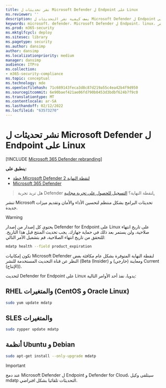 ```yaml
---
title: نشر تحديثات ل Microsoft Defender ل Endpoint على Linux
ms.reviewer: ''
description: يصف كيفية نشر التحديثات ل Microsoft Defender ل Endpoint على Linux في بيئات المؤسسات.
keywords: microsoft، defender، Microsoft Defender ل Endpoint، linux، التحديثات، النشر
ms.prod: m365-security
ms.mktglfcycl: deploy
ms.sitesec: library
ms.pagetype: security
ms.author: dansimp
author: dansimp
ms.localizationpriority: medium
manager: dansimp
audience: ITPro
ms.collection:
- m365-security-compliance
ms.topic: conceptual
ms.technology: mde
ms.openlocfilehash: 71c689143feca3d8c87d219a55c4ea42b4f9d950
ms.sourcegitcommit: 6e90baef421ae06fd790b0453d3bdbf624b7f9c0
ms.translationtype: MT
ms.contentlocale: ar-SA
ms.lasthandoff: 02/12/2022
ms.locfileid: "63573270"
---
```

# <a name="deploy-updates-for-microsoft-defender-for-endpoint-on-linux"></a>نشر تحديثات ل Microsoft Defender ل Endpoint على Linux

[!INCLUDE [Microsoft 365 Defender rebranding](../../includes/microsoft-defender.md)]


**ينطبق على:**
- [خطة Microsoft Defender لنقطة النهاية 2](https://go.microsoft.com/fwlink/p/?linkid=2154037)
- [Microsoft 365 Defender](https://go.microsoft.com/fwlink/?linkid=2118804)

> هل تريد تجربة Defender لنقطة النهاية؟ [التسجيل للحصول على تجربة مجانية.](https://signup.microsoft.com/create-account/signup?products=7f379fee-c4f9-4278-b0a1-e4c8c2fcdf7e&ru=https://aka.ms/MDEp2OpenTrial?ocid=docs-wdatp-investigateip-abovefoldlink)

تنشر Microsoft تحديثات البرامج بشكل منتظم لتحسين الأداء والأمان وتقديم ميزات جديدة.

> [!WARNING]
> يحتوي كل إصدار من إصدار Defender for Endpoint على Linux على تاريخ انتهاء صلاحية، ولن يستمر بعد ذلك في حماية جهازك. يجب تحديث المنتج قبل هذا التاريخ. للتحقق من تاريخ انتهاء الصلاحية، قم بتشغيل الأمر التالي:
> ```bash
> mdatp health --field product_expiration
> ```


تكون إمكانيات Microsoft Defender لنقطة النهاية المتوفرة بشكل عام مكافئة بغض النظر عن قناة التحديث المستخدمة للنشر (Beta (Insider) ومعاينة (خارجي) و Current (الإنتاج)).


لتحديث Defender for Endpoint على Linux يدويا، نفذ أحد الأوامر التالية:

## <a name="rhel-and-variants-centos-and-oracle-linux"></a>RHEL والمتغيرات (CentOS و Oracle Linux)

```bash
sudo yum update mdatp
```

## <a name="sles-and-variants"></a>SLES والمتغيرات

```bash
sudo zypper update mdatp
```

## <a name="ubuntu-and-debian-systems"></a>أنظمة Ubuntu و Debian

```bash
sudo apt-get install --only-upgrade mdatp
```

> [!IMPORTANT]
> عند دمج Microsoft Defender ل Endpoint و Defender for Cloud، سيتلقى وكيل mdatp التحديثات تلقائيا بشكل افتراضي.
